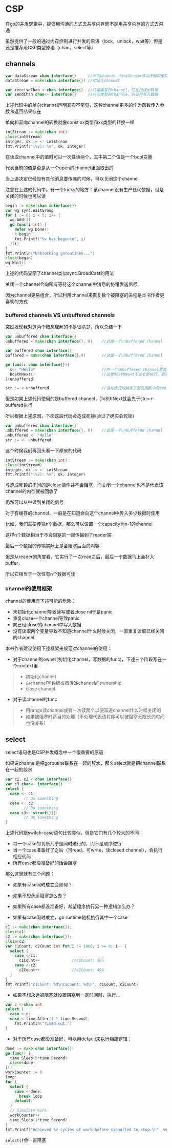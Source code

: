 # CSP  
  
在go的并发逻辑中，提倡用沟通的方式去共享内存而不是用共享内存的方式去沟通  
  
虽然提供了一般的通过内存控制进行并发的原语（lock，unlock，wait等）但是还是推荐用CSP类型原语（chan，select等）  
  
## channels  
```go 
var dataStream chan interface{}     //声明channel dataStream可以传输和接受任何类型
dataStream = make(chan interface{}) //初始化channel  

var receiveChan <-chan interface{}  //只读类型的channel，只支持读出数据
var sendChan chan<- interface{}     //只写类型的channle，只支持写入数据
```  
上述代码中的单向channel声明其实不常见，这种channel更多的作为函数传入参数和返回结果存在  
  
单向和双向channel的转换就像const xx类型和xx类型的转换一样  
  
```go
intStream := make(chan int) 
close(intStream)
integer, ok := <- intStream 
fmt.Printf("(%v): %v", ok, integer)
```
在读取channel中的值时可以一次性读两个，其中第二个值是一个bool变量  
  
代表当前的值是否是从一个open的channel里面取出的  
  
当上游决定已经没有其他消息要传递的时候，可以关闭这个channel  
  
注意在上述的代码中，有一个tricky的地方：该channel没有生产任何数据，但是关闭的时候也可以读  
  
```go
begin := make(chan interface{}) 
var wg sync.WaitGroup
for i := 0; i < 5; i++ {
  wg.Add(1)
  go func(i int) { 
    defer wg.Done()
    <-begin
    fmt.Printf("%v has begun\n", i) 
  }(i)
}
fmt.Println("Unblocking goroutines...") 
close(begin)
wg.Wait()
```
上述的代码显示了channel类似sync.BroadCast的用法  
  
关闭一个channel会向所有等待这个channel中消息的协程发送信号  
  
因为channel更易组合，所以利用channel来恢复数个被阻塞的进程是本书作者更喜欢的方式  
  
### buffered channels VS unbuffered channels  
  
突然发现我对这两个概念理解的不是很清楚，所以总结一下  
  
```go
var unbuffered chan interface{}
unbuffered = make(chan interface{}, 0)    //这是一个unbuffered channel

var buffered chan interface{}
buffered = make(chan interface{},4)       //这是一个unbuffered channel

go func(c chan interface{}){
  c<- "Hello"                             //向一个unbuffered channel里面写入数据，在receiver没发生之前会被阻塞
  DoSthNext()                             //这里DoSthNext不会立即执行，直到str := <-unbuffered执行
}(unbuffered)

str := <-unbuffered                       //这句执行时触发了匿名函数中的sender
```  
但是如果上述代码使用的是buffered channel，DoSthNext就会先于str:=<-buffered执行  
  
所以根据上述原因，下面这段代码会造成死锁(验证了确实会死锁)  
```go
var unbuffered chan interface{}
unbuffered = make(chan interface{}, 0)    //这是一个unbuffered channel
unbuffered <- "Hello"
str := <- unbuffered
```
这个时候我们再回头看一下原来的代码  
```go
intStream := make(chan int) 
close(intStream)
integer, ok := <- intStream 
fmt.Printf("(%v): %v", ok, integer)
```
与造成死锁的不同的是close操作并不会阻塞，而关闭一个channel也不是代表该channel的内存就被回收了  
  
仍然可以从中读到关闭的信号  
  
对于有缓存的channel，一般是在知道会向这个channel中传入多少数据时使用  
  
比如，我们需要传输n个数据，那么可以设置一个capacity为n-1的channel  
  
这样n个数据相当于不会阻塞的一起传输到了reader端  
  
最后一个数据的传输实际上是会阻塞后面的内容  
  
但是从reader的角度看，它实行了一次read之后，最后一个数据马上会补入buffer，
  
所以它相当于一次性有n个数据可读
  
### channel的使用框架  
  
channel的使用有下述可能的危险：  
  
- 未初始化channel导致读写或者close nil于是panic  
- 重复close一个channel导致panic  
- 向已经close的channel中写入数据  
- 没有读取两个变量导致不知道channel什么时候关闭，一直重复读取已经关闭的channel  
  
本书作者建议使用下述框架来规范对channel的使用：  
  
- 对于channel的owner(初始化channel，写数据的func)，下述三个阶段写在一个context里
> - 初始化channel  
> - 向channel写数据或者传递channel的ownership  
> - close channel  
  
- 对于读channel的func  
> - 用range读channel或者一次读两个以便知道channel什么时候关闭的  
> - 如果被阻塞时适当的处理（不处理代表该程序可以被阻塞无限长的时间也没关系）  
  
## select  
  
select语句也是CSP并发概念中一个很重要的原语  
  
如果说channel是把goroutine联系在一起的胶水，那么select就是把channel联系在一起的胶水  
  
```go
var c1, c2 <-chan interface{}
var c3 chan<- interface{}
select {
  case <- c1:
        // Do something
  case <- c2:
        // Do something
  case c3<- struct{}{}:
        // Do something
}
```
上述代码跟switch-case语句比较类似，但是它们有几个较大的不同：  
- 每一个case的判断几乎是同时进行的，而不是顺序进行  
- 当一个case准备好了之后（可read，可write，读closed channel），会执行相应代码
- 所有case都没准备好的话会阻塞  
  
那么这里就有三个问题：  
- 如果有case同时成立会如何？  
- 如果不想永远阻塞怎么办？  
- 如果所有case都没准备好，希望程序执行另一种逻辑怎么办？  
  
- 如果有case同时成立，go runtime随机执行其中一个case  
```go
c1 := make(chan interface{});
close(c1)
c2 := make(chan interface{});
close(c2)
var c1Count, c2Count int for i := 1000; i >= 0; i-- {
  select { 
    case <-c1:
      c1Count++              //c1Count: 505
    case <-c2:
      c2Count++              //c2Count: 496
  }
}
fmt.Printf("c1Count: %d\nc2Count: %d\n", c1Count, c2Count)
```
- 如果不想永远被阻塞就设置阻塞到一定时间时，执行...  
```go
var c <-chan int
select {
  case <-c:
  case <-time.After(1 * time.Second):
    fmt.Println("Timed out.")
}
```
- 对于所有case都没准备好，可以用default来执行相应逻辑：
```go
done := make(chan interface{})
go func() {
  time.Sleep(5*time.Second)
  close(done)
}()
workCounter := 0 
loop:
for {
  select { 
    case <-done:
      break loop 
    default:
  }
  // Simulate work
  workCounter++
  time.Sleep(1*time.Second) 
}
fmt.Printf("Achieved %v cycles of work before signalled to stop.\n", workCounter)
```
`select{}`会一直阻塞
